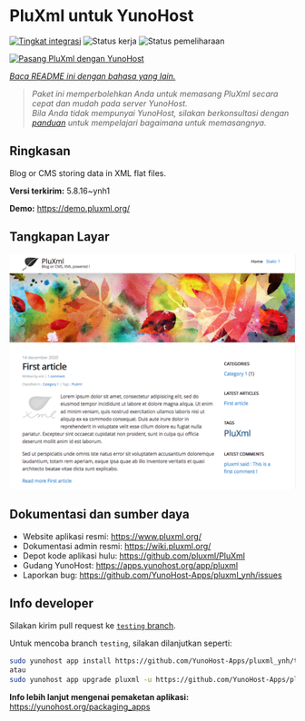 <!--
N.B.: README ini dibuat secara otomatis oleh <https://github.com/YunoHost/apps/tree/master/tools/readme_generator>
Ini TIDAK boleh diedit dengan tangan.
-->

# PluXml untuk YunoHost

[![Tingkat integrasi](https://dash.yunohost.org/integration/pluxml.svg)](https://ci-apps.yunohost.org/ci/apps/pluxml/) ![Status kerja](https://ci-apps.yunohost.org/ci/badges/pluxml.status.svg) ![Status pemeliharaan](https://ci-apps.yunohost.org/ci/badges/pluxml.maintain.svg)

[![Pasang PluXml dengan YunoHost](https://install-app.yunohost.org/install-with-yunohost.svg)](https://install-app.yunohost.org/?app=pluxml)

*[Baca README ini dengan bahasa yang lain.](./ALL_README.md)*

> *Paket ini memperbolehkan Anda untuk memasang PluXml secara cepat dan mudah pada server YunoHost.*  
> *Bila Anda tidak mempunyai YunoHost, silakan berkonsultasi dengan [panduan](https://yunohost.org/install) untuk mempelajari bagaimana untuk memasangnya.*

## Ringkasan

Blog or CMS storing data in XML flat files.


**Versi terkirim:** 5.8.16~ynh1

**Demo:** <https://demo.pluxml.org/>

## Tangkapan Layar

![Tangkapan Layar pada PluXml](./doc/screenshots/screenshot.png)

## Dokumentasi dan sumber daya

- Website aplikasi resmi: <https://www.pluxml.org/>
- Dokumentasi admin resmi: <https://wiki.pluxml.org/>
- Depot kode aplikasi hulu: <https://github.com/pluxml/PluXml>
- Gudang YunoHost: <https://apps.yunohost.org/app/pluxml>
- Laporkan bug: <https://github.com/YunoHost-Apps/pluxml_ynh/issues>

## Info developer

Silakan kirim pull request ke [`testing` branch](https://github.com/YunoHost-Apps/pluxml_ynh/tree/testing).

Untuk mencoba branch `testing`, silakan dilanjutkan seperti:

```bash
sudo yunohost app install https://github.com/YunoHost-Apps/pluxml_ynh/tree/testing --debug
atau
sudo yunohost app upgrade pluxml -u https://github.com/YunoHost-Apps/pluxml_ynh/tree/testing --debug
```

**Info lebih lanjut mengenai pemaketan aplikasi:** <https://yunohost.org/packaging_apps>
